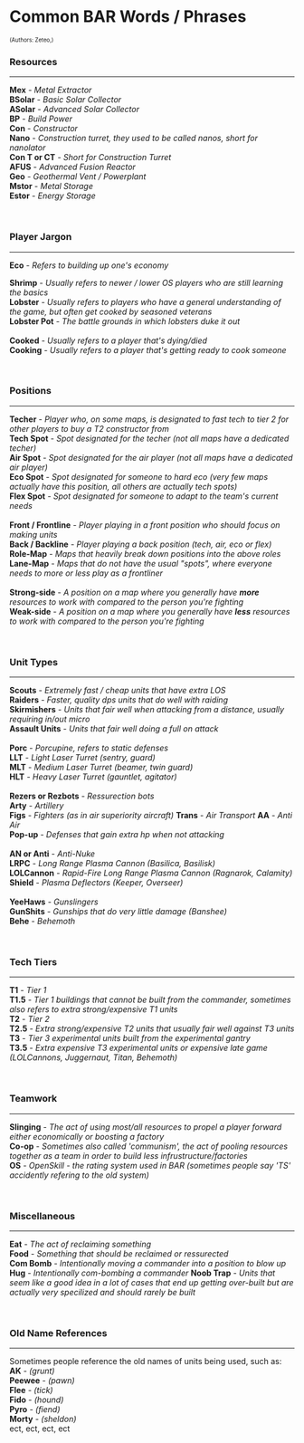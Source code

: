 # Common BAR Words / Phrases
<sup><sup>(Authors: Zeteo,)</sup></sup>

### Resources
-----
**Mex** - *Metal Extractor* <br>
**BSolar** - *Basic Solar Collector* <br>
**ASolar** - *Advanced Solar Collector* <br>
**BP** - *Build Power* <br>
**Con** - *Constructor* <br>
**Nano** - *Construction turret, they used to be called nanos, short for nanolator* <br>
**Con T or CT** - *Short for Construction Turret* <br>
**AFUS** - *Advanced Fusion Reactor* <br>
**Geo** - *Geothermal Vent / Powerplant* <br>
**Mstor** - *Metal Storage* <br>
**Estor** - *Energy Storage* <br>

<br>

### Player Jargon
-----
**Eco** - *Refers to building up one's economy* <br>

**Shrimp** - *Usually refers to newer / lower OS players who are still learning the basics* <br>
**Lobster** - *Usually refers to players who have a general understanding of the game, but often get cooked by seasoned veterans* <br>
**Lobster Pot** - *The battle grounds in which lobsters duke it out* <br>
<br>
**Cooked** - *Usually refers to a player that's dying/died* <br>
**Cooking** - *Usually refers to a player that's getting ready to cook someone* <br>

<br>

### Positions
-----
**Techer** - *Player who, on some maps, is designated to fast tech to tier 2 for other players to buy a T2 constructor from* <br>
**Tech Spot** - *Spot designated for the techer (not all maps have a dedicated techer)* <br>
**Air Spot** - *Spot designated for the air player (not all maps have a dedicated air player)* <br>
**Eco Spot** - *Spot designated for someone to hard eco (very few maps actually have this position, all others are actually tech spots)* <br>
**Flex Spot** - *Spot designated for someone to adapt to the team's current needs* <br>
<br>
**Front / Frontline** - *Player playing in a front position who should focus on making units* <br>
**Back / Backline** - *Player playing a back position (tech, air, eco or flex)* <br>
**Role-Map** - *Maps that heavily break down positions into the above roles* <br>
**Lane-Map** - *Maps that do not have the usual "spots", where everyone needs to more or less play as a frontliner* <br>
<br>
**Strong-side** - *A position on a map where you generally have **more** resources to work with compared to the person you're fighting* <br>
**Weak-side** - *A position on a map where you generally have **less** resources to work with compared to the person you're fighting* <br>

<br>

### Unit Types
-----
**Scouts** - *Extremely fast / cheap units that have extra LOS* <br>
**Raiders** - *Faster, quality dps units that do well with raiding* <br>
**Skirmishers** - *Units that fair well when attacking from a distance, usually requiring in/out micro* <br>
**Assault Units** - *Units that fair well doing a full on attack* <br>
<br>
**Porc** - *Porcupine, refers to static defenses* <br>
**LLT** - *Light Laser Turret (sentry, guard)* <br>
**MLT** - *Medium Laser Turret (beamer, twin guard)* <br>
**HLT** - *Heavy Laser Turret (gauntlet, agitator)* <br>
<br>
**Rezers or Rezbots** - *Ressurection bots* <br>
**Arty** - *Artillery* <br>
**Figs** - *Fighters (as in air superiority aircraft)*
**Trans** - *Air Transport*
**AA** - *Anti Air* <br>
**Pop-up** - *Defenses that gain extra hp when not attacking* <br>
<br>
**AN or Anti** - *Anti-Nuke* <br>
**LRPC** - *Long Range Plasma Cannon (Basilica, Basilisk)* <br>
**LOLCannon** - *Rapid-Fire Long Range Plasma Cannon (Ragnarok, Calamity)* <br>
**Shield** - *Plasma Deflectors (Keeper, Overseer)* <br>
<br>
**YeeHaws** - *Gunslingers* <br>
**GunShits** - *Gunships that do very little damage (Banshee)* <br>
**Behe** - *Behemoth* <br>

<br>

### Tech Tiers
-----
**T1** - *Tier 1* <br>
**T1.5** - *Tier 1 buildings that cannot be built from the commander, sometimes also refers to extra strong/expensive T1 units* <br>
**T2** - *Tier 2* <br>
**T2.5** - *Extra strong/expensive T2 units that usually fair well against T3 units* <br>
**T3** - *Tier 3 experimental units built from the experimental gantry* <br>
**T3.5** - *Extra expensive T3 experimental units or expensive late game (LOLCannons, Juggernaut, Titan, Behemoth)* <br>

<br>

### Teamwork
----
**Slinging** - *The act of using most/all resources to propel a player forward either economically or boosting a factory* <br>
**Co-op** - *Sometimes also called 'communism', the act of pooling resources together as a team in order to build less infrustructure/factories* <br>
**OS** - *OpenSkill - the rating system used in BAR (sometimes people say 'TS' accidently refering to the old system)* <br>

<br>

### Miscellaneous
----
**Eat** - *The act of reclaiming something* <br>
**Food** - *Something that should be reclaimed or ressurected* <br>
**Com Bomb** - *Intentionally moving a commander into a position to blow up*
**Hug** - *Intentionally com-bombing a commander*
**Noob Trap** - *Units that seem like a good idea in a lot of cases that end up getting over-built but are actually very specilized and should rarely be built* <br>

<br>

### Old Name References
----
Sometimes people reference the old names of units being used, such as: <br>
**AK** - *(grunt)* <br>
**Peewee** - *(pawn)* <br>
**Flee** - *(tick)* <br>
**Fido** - *(hound)* <br>
**Pyro** - *(fiend)* <br>
**Morty** - *(sheldon)* <br>
ect, ect, ect, ect <br>
